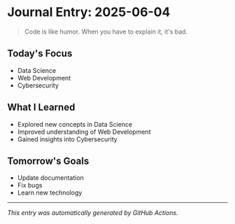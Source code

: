 # Journal Entry: 2025-06-04

> Code is like humor. When you have to explain it, it's bad.

## Today's Focus
- Data Science
- Web Development
- Cybersecurity

## What I Learned
- Explored new concepts in Data Science
- Improved understanding of Web Development
- Gained insights into Cybersecurity

## Tomorrow's Goals
- Update documentation
- Fix bugs
- Learn new technology

---
*This entry was automatically generated by GitHub Actions.*